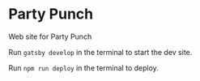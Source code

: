 # Party Punch

Web site for Party Punch

Run `gatsby develop` in the terminal to start the dev site.  
  
Run `npm run deploy` in the terminal to deploy.
